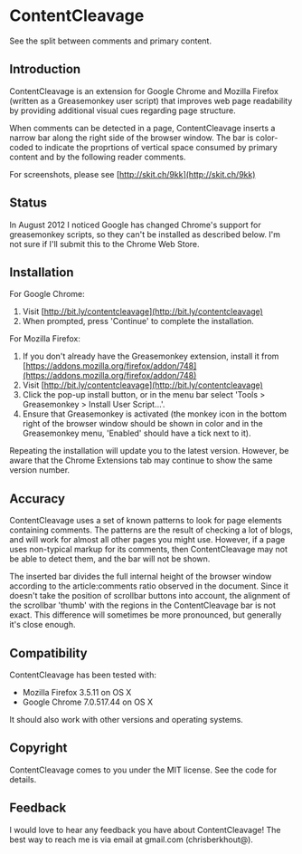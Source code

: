 # ContentCleavage

See the split between comments and primary content.

## Introduction

ContentCleavage is an extension for Google Chrome and Mozilla Firefox (written 
as a Greasemonkey user script) that improves web page readability by providing
additional visual cues regarding page structure.

When comments can be detected in a page, ContentCleavage inserts a narrow bar
along the right side of the browser window. The bar is color-coded to indicate
the proprtions of vertical space consumed by primary content and by the 
following reader comments.

For screenshots, please see [http://skit.ch/9kk](http://skit.ch/9kk)

## Status

In August 2012 I noticed Google has changed Chrome's support for
greasemonkey scripts, so they can't be installed as described below.
I'm not sure if I'll submit this to the Chrome Web Store.

## Installation

For Google Chrome:

1. Visit [http://bit.ly/contentcleavage](http://bit.ly/contentcleavage)
2. When prompted, press 'Continue' to complete the installation.

For Mozilla Firefox:

1. If you don't already have the Greasemonkey extension, install it from
   [https://addons.mozilla.org/firefox/addon/748](https://addons.mozilla.org/firefox/addon/748)
2. Visit [http://bit.ly/contentcleavage](http://bit.ly/contentcleavage)
3. Click the pop-up install button, or in the menu bar select 
   'Tools > Greasemonkey > Install User Script...'.
4. Ensure that Greasemonkey is activated (the monkey icon in the bottom right
   of the browser window should be shown in color and in the Greasemonkey
   menu, 'Enabled' should have a tick next to it).

Repeating the installation will update you to the latest version. However, be
aware that the Chrome Extensions tab may continue to show the same version 
number.

## Accuracy

ContentCleavage uses a set of known patterns to look for page elements 
containing comments. The patterns are the result of checking a lot of blogs, and
will work for almost all other pages you might use. However, if a page uses 
non-typical markup for its comments, then ContentCleavage may not be able to 
detect them, and the bar will not be shown.

The inserted bar divides the full internal height of the browser window 
according to the article:comments ratio observed in the document. Since it
doesn't take the position of scrollbar buttons into account, the alignment of
the scrollbar 'thumb' with the regions in the ContentCleavage bar is not exact.
This difference will sometimes be more pronounced, but generally it's close
enough.

## Compatibility

ContentCleavage has been tested with:

- Mozilla Firefox 3.5.11 on OS X
- Google Chrome 7.0.517.44 on OS X

It should also work with other versions and operating systems.

## Copyright

ContentCleavage comes to you under the MIT license. See the code for details.

## Feedback

I would love to hear any feedback you have about ContentCleavage!
The best way to reach me is via email at gmail.com (chrisberkhout@).

